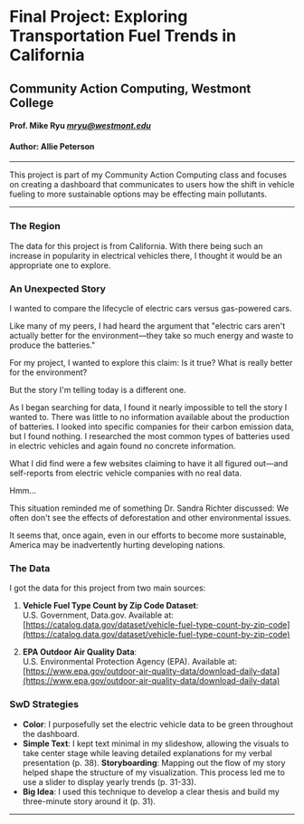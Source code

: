 # Final Project: Exploring Transportation Fuel Trends in California
## Community Action Computing, Westmont College 
#### Prof. Mike Ryu *mryu@westmont.edu*
#### Author: Allie Peterson 


*** 

This project is part of my Community Action Computing class and focuses on creating 
a dashboard that communicates to users how the shift in vehicle fueling to more sustainable options may be effecting main pollutants. 

***

### The Region 
The data for this project is from California. 
With there being such an increase in popularity in electrical vehicles there, I thought it would be an appropriate one to explore. 

### An Unexpected Story 
I wanted to compare the lifecycle of electric cars versus gas-powered cars.

Like many of my peers, I had heard the argument that "electric cars aren't actually better for the environment—they take so much energy and waste to produce the batteries."

For my project, I wanted to explore this claim: Is it true? What is really better for the environment?

But the story I'm telling today is a different one.

As I began searching for data, I found it nearly impossible to tell the story I wanted to. There was little to no information available about the production of batteries. I looked into specific companies for their carbon emission data, but I found nothing. I researched the most common types of batteries used in electric vehicles and again found no concrete information.

What I did find were a few websites claiming to have it all figured out—and self-reports from electric vehicle companies with no real data.

Hmm...

This situation reminded me of something Dr. Sandra Richter discussed: We often don't see the effects of deforestation and other environmental issues.

It seems that, once again, even in our efforts to become more sustainable, America may be inadvertently hurting developing nations.


### The Data 
I got the data for this project from two main sources:

1. **Vehicle Fuel Type Count by Zip Code Dataset**:  
   U.S. Government, Data.gov. Available at: [https://catalog.data.gov/dataset/vehicle-fuel-type-count-by-zip-code](https://catalog.data.gov/dataset/vehicle-fuel-type-count-by-zip-code)

2. **EPA Outdoor Air Quality Data**:  
   U.S. Environmental Protection Agency (EPA). Available at: [https://www.epa.gov/outdoor-air-quality-data/download-daily-data](https://www.epa.gov/outdoor-air-quality-data/download-daily-data)


### SwD Strategies 
- **Color**: I purposefully set the electric vehicle data to be green throughout the dashboard. 
- **Simple Text**: I kept text minimal in my slideshow, allowing the visuals to take center stage while leaving detailed explanations for my verbal presentation (p. 38).
 **Storyboarding**: Mapping out the flow of my story helped shape the structure of my visualization. This process led me to use a slider to display yearly trends (p. 31-33).
- **Big Idea**: I used this technique to develop a clear thesis and build my three-minute story around it (p. 31).

*** 